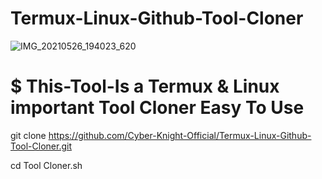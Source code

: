 # Termux-Linux-Github-Tool-Cloner

![IMG_20210526_194023_620](https://user-images.githubusercontent.com/82527627/119676757-bbfaa880-be5b-11eb-8912-f749a08dc440.jpg)

# $ This-Tool-Is a Termux & Linux important Tool Cloner Easy To Use

git clone https://github.com/Cyber-Knight-Official/Termux-Linux-Github-Tool-Cloner.git

cd Tool Cloner.sh
